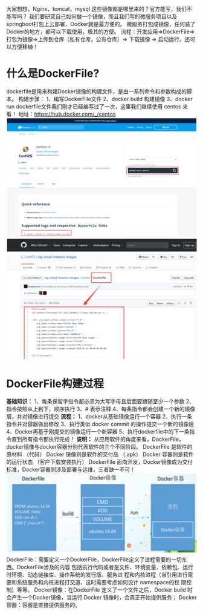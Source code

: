 大家想想，Nginx，tomcat，mysql 这些镜像都是哪里来的？官方能写，我们不能写吗？
我们要研究自己如何做一个镜像，而且我们写的微服务项目以及springboot打包上云部署，Docker就是最方便的。
微服务打包成镜像，任何装了Docker的地方，都可以下载使用，极其的方便。
流程：开发应用=>DockerFile=>打包为镜像=>上传到仓库（私有仓库，公有仓库）=> 下载镜像 => 启动运行。还可以方便移植！

# 什么是DockerFile?
dockerfile是用来构建Docker镜像的构建文件，是由一系列命令和参数构成的脚本。
构建步骤：
1、编写DockerFile文件
2、docker build 构建镜像
3、docker run
dockerfile文件我们刚才已经编写过了一次，这里我们继续使用 centos 来看！
地址：https://hub.docker.com/_/centos
![alt text](image-23.png)
![alt text](image-24.png)
# DockerFile构建过程
**基础知识：**
1、每条保留字指令都必须为大写字母且后面要跟随至少一个参数
2、指令按照从上到下，顺序执行
3、# 表示注释
4、每条指令都会创建一个新的镜像层，并对镜像进行提交
**流程：**
1、docker从基础镜像运行一个容器
2、执行一条指令并对容器做出修改
3、执行类似 docker commit 的操作提交一个新的镜像层
4、Docker再基于刚提交的镜像运行一个新容器
5、执行dockerfile中的下一条指令直到所有指令都执行完成！
**说明：**
从应用软件的角度来看，DockerFile，docker镜像与docker容器分别代表软件的三个不同阶段。
DockerFile 是软件的原材料 （代码）
Docker 镜像则是软件的交付品 （.apk）
Docker 容器则是软件的运行状态 （客户下载安装执行）
DockerFile 面向开发，Docker镜像成为交付标准，Docker容器则涉及部署与运维，三者缺一不可！
![alt text](image-25.png)
DockerFile：需要定义一个DockerFile，DockerFile定义了进程需要的一切东西。DockerFile涉及的内容
包括执行代码或者是文件、环境变量、依赖包、运行时环境、动态链接库、操作系统的发行版、服务进
程和内核进程（当引用进行需要和系统服务和内核进程打交道，这时需要考虑如何设计 namespace的权
限控制）等等。
Docker镜像：在DockerFile 定义了一个文件之后，Docker build 时会产生一个Docker镜像，当运行
Docker 镜像时，会真正开始提供服务；
Docker容器：容器是直接提供服务的。
